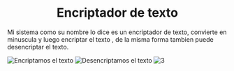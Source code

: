 <h1 align="center"> Encriptador de texto</h1>
Mi sistema como su nombre lo dice es un encriptador de texto,  convierte en minuscula y luego encriptar el texto , de la misma forma tambien puede desencriptar el texto.

![Encriptamos el texto](https://github.com/user-attachments/assets/b98da932-9b73-4333-87a3-5fdcb46c5a6e)
![Desencriptamos el texto](https://github.com/user-attachments/assets/15e64d45-f9ba-46f5-8918-8d7a4a9f88af)
![3](https://github.com/user-attachments/assets/2697368e-39ae-4f6e-a930-eebb85a41830)
